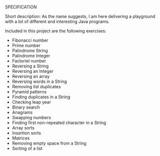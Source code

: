 SPECIFICATION

Short description: As the name suggests, I am here delivering a playground with a lot of different and interesting Java programs.

Included in this project are the following exercises:

- Fibonacci number
- Prime number
- Palindrome String
- Palindrome Integer
- Factoriel number
- Reversing a String
- Reversing an Integer
- Reversing an array
- Reversing words in a String
- Removing list duplicates
- Pyramid patterns
- Finding duplicates in a String
- Checking leap year
- Binary search
- Anagrams
- Swapping numbers
- Finding first non-repeated character in a String
- Array sorts
- Insertion sorts
- Matrices
- Removing empty space from a String
- Sorting of a list
